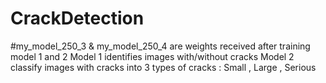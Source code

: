 # CrackDetection
#my_model_250_3 & my_model_250_4 are weights received after training model 1 and 2
Model 1 identifies images with/without cracks
Model 2 classify images with cracks into 3 types of cracks : Small , Large , Serious
